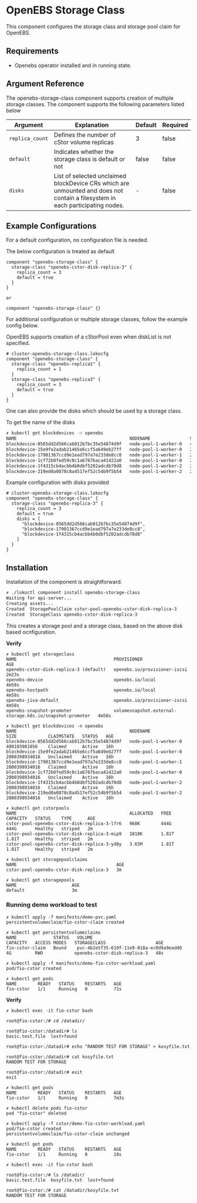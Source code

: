 # OpenEBS Storage Class

This component configures the storage class and storage pool claim for OpenEBS.

## Requirements
- Openebs operator installed and in running state.

## Argument Reference

The openebs-storage-class component supports creation of multiple storage classes. The component supports the following parameters listed below

| Argument        | Explanation                                                                                                                   | Default | Required |
|-----------------|-------------------------------------------------------------------------------------------------------------------------------|---------|----------|
| `replica_count` | Defines the number of cStor volume replicas                                                                                   | 3       | false    |
| `default`       | Indicates whether the storage class is default or not                                                                         | false   | false    |
| `disks`         | List of selected unclaimed blockDevice CRs which are unmounted and does not contain a filesystem in each participating nodes. | -       | false    |

## Example Configurations

For a default configuration, no configuration file is needed.

The below configuration is treated as default
```hcl
component "openebs-storage-class" {
  storage-class "openebs-cstor-disk-replica-3" {
    replica_count = 3
    default = true
  }
}

or

component "openebs-storage-class" {}
```
For additional configuration or multiple storage classes, follow the example config below.

OpenEBS supports creation of a cStorPool even when diskList is not specified.

```hcl
# cluster-openebs-storage-class.lokocfg
component "openebs-storage-class" {
  storage-class "openebs-replica1" {
    replica_count = 1
  }
  storage-class "openebs-replica3" {
    replica_count = 3
    default = true
  }
}
```

One can also provide the disks which should be used by a storage class.

To get the name of the disks

```bash
✗ kubectl get blockdevices -n openebs
NAME                                           NODENAME               SIZE            CLAIMSTATE   STATUS   AGE
blockdevice-0565dd2d566cab012b7bc35e54874d9f   node-pool-1-worker-0   480103981056    Unclaimed    Active   16h
blockdevice-15e9fe2adab21465e6ccf5a649eb27ff   node-pool-1-worker-0   2000398934016   Unclaimed    Active   16h
blockdevice-17901367ccd9e1ead797a7e233de8cc8   node-pool-1-worker-1   2000398934016   Unclaimed    Active   16h
blockdevice-1cf72b0fed59c0c1a6767baca41422a0   node-pool-1-worker-0   2000398934016   Unclaimed    Active   16h
blockdevice-1f4315cb4acbb4b0dbf5202adcdb70d8   node-pool-1-worker-2   2000398934016   Unclaimed    Active   16h
blockdevice-219ed0a0878c8a4517ef52c54b9f5b54   node-pool-1-worker-2   2000398934016   Unclaimed    Active   16h
```

Example configuration with disks provided

```hcl
# cluster-openebs-storage-class.lokocfg
component "openebs-storage-class" {
  storage-class "openebs-replica-3" {
    replica_count = 3
    default = true
    disks = [
      "blockdevice-0565dd2d566cab012b7bc35e54874d9f",
      "blockdevice-17901367ccd9e1ead797a7e233de8cc8",
      "blockdevice-1f4315cb4acbb4b0dbf5202adcdb70d8"
    ]
  }
}

```
## Installation

Installation of the component is straightforward.

```bash
✗ ./lokoctl component install openebs-storage-class
Waiting for api-server...
Creating assets...
Created  StoragePoolClaim cstor-pool-openebs-cstor-disk-replica-3
Created  StorageClass openebs-cstor-disk-replica-3
```
This creates a storage pool and a storage class, based on the above disk based ocnfiguration.

**Verify**

```
✗ kubectl get storageclass
NAME                                     PROVISIONER                                                AGE
openebs-cstor-disk-replica-3 (default)   openebs.io/provisioner-iscsi                               2m23s
openebs-device                           openebs.io/local                                           4m58s
openebs-hostpath                         openebs.io/local                                           4m58s
openebs-jiva-default                     openebs.io/provisioner-iscsi                               4m58s
openebs-snapshot-promoter                volumesnapshot.external-storage.k8s.io/snapshot-promoter   4m58s

✗ kubectl get blockdevices -n openebs
NAME                                           NODENAME               SIZE            CLAIMSTATE   STATUS   AGE
blockdevice-0565dd2d566cab012b7bc35e54874d9f   node-pool-1-worker-0   480103981056    Claimed      Active   16h
blockdevice-15e9fe2adab21465e6ccf5a649eb27ff   node-pool-1-worker-0   2000398934016   Unclaimed    Active   16h
blockdevice-17901367ccd9e1ead797a7e233de8cc8   node-pool-1-worker-1   2000398934016   Claimed      Active   16h
blockdevice-1cf72b0fed59c0c1a6767baca41422a0   node-pool-1-worker-0   2000398934016   Unclaimed    Active   16h
blockdevice-1f4315cb4acbb4b0dbf5202adcdb70d8   node-pool-1-worker-2   2000398934016   Claimed      Active   16h
blockdevice-219ed0a0878c8a4517ef52c54b9f5b54   node-pool-1-worker-2   2000398934016   Unclaimed    Active   16h

✗ kubectl get cstorpools
NAME                                           ALLOCATED   FREE    CAPACITY   STATUS    TYPE      AGE
cstor-pool-openebs-cstor-disk-replica-3-lfr6   968K        444G    444G       Healthy   striped   2m
cstor-pool-openebs-cstor-disk-replica-3-mip9   1018K       1.81T   1.81T      Healthy   striped   2m
cstor-pool-openebs-cstor-disk-replica-3-yd8y   3.65M       1.81T   1.81T      Healthy   striped   2m

✗ kubectl get storagepoolclaims
NAME                                      AGE
cstor-pool-openebs-cstor-disk-replica-3   3m

✗ kubectl get storagepools
NAME                     AGE
default                  3m
```

### Running demo workload to test
```
✗ kubectl apply -f manifests/demo-pvc.yaml
persistentvolumeclaim/fio-cstor-claim created

✗ kubectl get persistentvolumeclaims
NAME              STATUS   VOLUME                                     CAPACITY   ACCESS MODES   STORAGECLASS                   AGE
fio-cstor-claim   Bound    pvc-4b2e5f35-610f-11e9-818a-ec0d9a9eadd6   4G         RWO            openebs-cstor-disk-replica-3   48s

✗ kubectl apply -f manifests/demo-fio-cstor-workload.yaml
pod/fio-cstor created

✗ kubectl get pods
NAME        READY   STATUS    RESTARTS   AGE
fio-cstor   1/1     Running   0          71s
```

**Verify**
```
✗ kubectl exec -it fio-cstor bash

root@fio-cstor:/# cd /datadir/

root@fio-cstor:/datadir# ls
basic.test.file  lost+found

root@fio-cstor:/datadir# echo "RANDOM TEST FOR STORAGE" > kosyfile.txt

root@fio-cstor:/datadir# cat kosyfile.txt
RANDOM TEST FOR STORAGE

root@fio-cstor:/datadir# exit
exit

✗ kubectl get pods
NAME        READY   STATUS    RESTARTS   AGE
fio-cstor   1/1     Running   0          7m3s

✗ kubectl delete pods fio-cstor
pod "fio-cstor" deleted

✗ kubectl apply -f cstor/demo-fio-cstor-workload.yaml
pod/fio-cstor created
persistentvolumeclaim/fio-cstor-claim unchanged

✗ kubectl get pods
NAME        READY   STATUS    RESTARTS   AGE
fio-cstor   1/1     Running   0          18s

✗ kubectl exec -it fio-cstor bash

root@fio-cstor:/# ls /datadir/
basic.test.file  kosyfile.txt  lost+found

root@fio-cstor:/# cat /datadir/kosyfile.txt
RANDOM TEST FOR STORAGE
```
